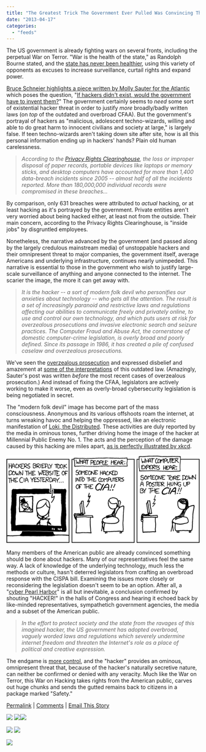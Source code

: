 ```yaml
---
title: "The Greatest Trick The Government Ever Pulled Was Convincing The Public The &amp;#039;Hacker Threat&amp;#039; Exists"
date: "2013-04-17"
categories: 
  - "feeds"
---
```


The US government is already fighting wars on several fronts, including the perpetual War on Terror. "War is the health of the state," as Randolph Bourne stated, and the [state has never been healthier](http://archive.mises.org/7992/higgs-war-is-the-health-of-the-state-sickness-of-the-economy/), using this variety of opponents as excuses to increase surveillance, curtail rights and expand power.  
  
[Bruce Schneier highlights a piece written by Molly Sauter for the Atlantic](http://www.cato.org/blog/war-health-state-redux) which poses the question, "[If hackers didn't exist, would the government have to invent them?](http://www.theatlantic.com/technology/archive/12/07/if-hackers-didnt-exist-governments-would-have-to-invent-them/259463/)" The government certainly seems to _need_ some sort of existential hacker threat in order to justify _more_ broadly/badly written laws (on _top_ of the outdated and overbroad CFAA). But the government's portrayal of hackers as "malicious, adolescent techno-wizards, willing and able to do great harm to innocent civilians and society at large," is largely false. If teen techno-wizards aren't taking down site after site, how is all this personal information ending up in hackers' hands? Plain old human carelessness.

> _According to the [Privacy Rights Clearinghouse](https://www.privacyrights.org/data-breach/new), the loss or improper disposal of paper records, portable devices like laptops or memory sticks, and desktop computers have accounted for more than 1,400 data-breach incidents since 2005 -- almost half of all the incidents reported. More than 180,000,000 individual records were compromised in these breaches..._

By comparison, only 631 breaches were attributed to _actual_ hacking, or at least hacking as it's portrayed by the government. Private entities aren't very worried about being hacked either, at least not from the outside. Their main concern, according to the Privacy Rights Clearinghouse, is "inside jobs" by disgruntled employees.  
  
Nonetheless, the narrative advanced by the government (and passed along by the largely credulous mainstream media) of unstoppable hackers and their omnipresent threat to major companies, the government itself, average Americans and underlying infrastructure, continues nearly unimpeded. This narrative is essential to those in the government who wish to justify large-scale surveillance of anything and anyone connected to the internet. The scarier the image, the more it can get away with.

> _It is the hacker -- a sort of modern folk devil who personifies our anxieties about technology -- who gets all the attention. The result is a set of increasingly paranoid and restrictive laws and regulations affecting our abilities to communicate freely and privately online, to use and control our own technology, and which puts users at risk for overzealous prosecutions and invasive electronic search and seizure practices. The Computer Fraud and Abuse Act, the cornerstone of domestic computer-crime legislation, is overly broad and poorly defined. Since its passage in 1986, it has created a pile of confused caselaw and overzealous prosecutions._

We've seen the [overzealous prosecution](http://www.techdirt.com/articles/20130306/13444122220/holder-doj-used-discretion-bullying-swartz-press-lacked-discretion-quoting-facts.shtml) and expressed disbelief and amazement at [some of the interpretations](http://www.techdirt.com/articles/20130406/22004022615/which-ny-times-reporter-jenna-wortham-accidentally-reveals-how-she-violated-both-cfaa-dmca.shtml) of this outdated law. (Amazingly, Sauter's post was written _before_ the most recent cases of overzealous prosecution.) And instead of fixing the CFAA, legislators are actively working to make it worse, even as overly-broad cybersecurity legislation is being negotiated in secret.  
  
The "modern folk devil" image has become part of the mass consciousness. Anonymous and its various offshoots roam the internet, at turns wreaking havoc and helping the oppressed, like an electronic manifestation of [Loki, the Distributed](http://en.wikipedia.org/wiki/Loki). These activities are duly reported by the media in ominous tones, further driving home the image of the hacker at Millennial Public Enemy No. 1. The acts and the perception of the damage caused by this hacking are miles apart, [as is perfectly illustrated by xkcd](http://xkcd.com/932/).

[![](images/qHfJ0h0.png)](http://xkcd.com/932/)

  
Many members of the American public are already convinced something should be done about hackers. Many of our representatives feel the same way. A lack of knowledge of the underlying technology, much less the methods or culture, hasn't deterred legislators from crafting an overbroad response with the CISPA bill. Examining the issues more closely or reconsidering the legislation doesn't seem to be an option. After all, a "[cyber Pearl Harbor](http://www.techdirt.com/articles/20121017/19152520740/defense-secretary-leon-panetta-recycles-his-cyber-pearl-harbor-fud-third-times-charm.shtml)" is all but inevitable, a conclusion confirmed by shouting "HACKER!" in the halls of Congress and hearing it echoed back by like-minded representatives, sympathetich government agencies, the media and a subset of the American public.

> _In the effort to protect society and the state from the ravages of this imagined hacker, the US government has adopted overbroad, vaguely worded laws and regulations which severely undermine internet freedom and threaten the Internet's role as a place of political and creative expression._

The endgame is [more control](http://www.techdirt.com/articles/20111023/02413916479/non-existent-cyber-war-is-nothing-more-than-push-more-government-control.shtml), and the "hacker" provides an ominous, omnipresent threat that, because of the hacker's naturally secretive nature, can neither be confirmed or denied with any veracity. Much like the War on Terror, this War on Hacking takes rights from the American public, carves out huge chunks and sends the gutted remains back to citizens in a package marked "Safety."  
  
  
  
[Permalink](http://www.techdirt.com/articles/20130408/17093022626/greatest-trick-government-ever-pulled-was-convincing-public-hacker-threat-exists.shtml) | [Comments](http://www.techdirt.com/articles/20130408/17093022626/greatest-trick-government-ever-pulled-was-convincing-public-hacker-threat-exists.shtml#comments) | [Email This Story](http://www.techdirt.com/articles/20130408/17093022626/greatest-trick-government-ever-pulled-was-convincing-public-hacker-threat-exists.shtml?op=sharethis)  
  
  
[![](http://ads.pheedo.com/img.phdo?s=ef4bcbbc7e86a379bc08b7dc00ba30ca&p=1)](http://ads.pheedo.com/click.phdo?s=ef4bcbbc7e86a379bc08b7dc00ba30ca&p=1) ![](http://tags.bluekai.com/site/5148)![](http://insight.adsrvr.org/track/evnt/?ct=0:8pyu3gz&adv=wouzn4v&fmt=3)

[![](http://feeds.feedburner.com/~ff/techdirt/feed?i=LcsOvaguI6Q:8IY_qgL9-FU:D7DqB2pKExk)](http://feeds.feedburner.com/~ff/techdirt/feed?a=LcsOvaguI6Q:8IY_qgL9-FU:D7DqB2pKExk) [![](http://feeds.feedburner.com/~ff/techdirt/feed?d=c-S6u7MTCTE)](http://feeds.feedburner.com/~ff/techdirt/feed?a=LcsOvaguI6Q:8IY_qgL9-FU:c-S6u7MTCTE)

![](http://feeds.feedburner.com/~r/techdirt/feed/~4/LcsOvaguI6Q)
